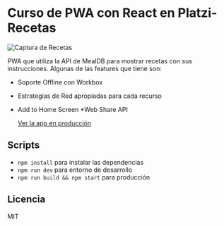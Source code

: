 # Curso de PWA con React en Platzi-Recetas

![Captura de Recetas](.readme-static/captura.png)

PWA que utiliza la API de MealDB para mostrar recetas con
sus instrucciones. Algunas de las features que tiene son:

- Soporte Offline con Workbox
- Estrategias de Red apropiadas para cada recurso
- Add to Home Screen
  \*Web Share API

  [Ver la app en producción](https://recetas-six.vercel.app/)

## Scripts

- `npm install` para instalar las dependencias
- `npm run dev` para entorno de desarrollo
- `npm run build && npm start` para producción

## Licencia

MIT
